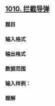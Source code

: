 ## [1010. 拦截导弹](https://www.acwing.com/problem/content/1012/)

### 题目

### 输入格式

### 输出格式

### 数据范围

### 输入样例：



### 题解
